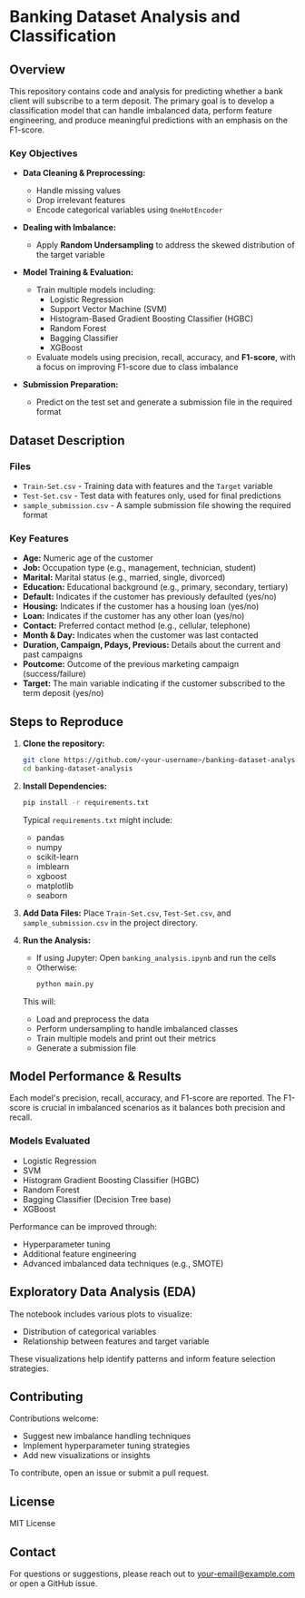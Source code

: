# Banking Dataset Analysis and Classification

## Overview

This repository contains code and analysis for predicting whether a bank client will subscribe to a term deposit. The primary goal is to develop a classification model that can handle imbalanced data, perform feature engineering, and produce meaningful predictions with an emphasis on the F1-score.

### Key Objectives

- **Data Cleaning & Preprocessing:**  
  - Handle missing values
  - Drop irrelevant features
  - Encode categorical variables using `OneHotEncoder`

- **Dealing with Imbalance:**  
  - Apply **Random Undersampling** to address the skewed distribution of the target variable

- **Model Training & Evaluation:**  
  - Train multiple models including:
    - Logistic Regression
    - Support Vector Machine (SVM)
    - Histogram-Based Gradient Boosting Classifier (HGBC)
    - Random Forest
    - Bagging Classifier
    - XGBoost
  - Evaluate models using precision, recall, accuracy, and **F1-score**, with a focus on improving F1-score due to class imbalance

- **Submission Preparation:**  
  - Predict on the test set and generate a submission file in the required format

## Dataset Description

### Files
- `Train-Set.csv` - Training data with features and the `Target` variable
- `Test-Set.csv` - Test data with features only, used for final predictions
- `sample_submission.csv` - A sample submission file showing the required format

### Key Features
- **Age:** Numeric age of the customer
- **Job:** Occupation type (e.g., management, technician, student)
- **Marital:** Marital status (e.g., married, single, divorced)
- **Education:** Educational background (e.g., primary, secondary, tertiary)
- **Default:** Indicates if the customer has previously defaulted (yes/no)
- **Housing:** Indicates if the customer has a housing loan (yes/no)
- **Loan:** Indicates if the customer has any other loan (yes/no)
- **Contact:** Preferred contact method (e.g., cellular, telephone)
- **Month & Day:** Indicates when the customer was last contacted
- **Duration, Campaign, Pdays, Previous:** Details about the current and past campaigns
- **Poutcome:** Outcome of the previous marketing campaign (success/failure)
- **Target:** The main variable indicating if the customer subscribed to the term deposit (yes/no)

## Steps to Reproduce

1. **Clone the repository:**
   ```bash
   git clone https://github.com/<your-username>/banking-dataset-analysis.git
   cd banking-dataset-analysis
   ```

2. **Install Dependencies:**
   ```bash
   pip install -r requirements.txt
   ```
   Typical `requirements.txt` might include:
   - pandas
   - numpy
   - scikit-learn
   - imblearn
   - xgboost
   - matplotlib
   - seaborn

3. **Add Data Files:** 
   Place `Train-Set.csv`, `Test-Set.csv`, and `sample_submission.csv` in the project directory.

4. **Run the Analysis:**
   - If using Jupyter: Open `banking_analysis.ipynb` and run the cells
   - Otherwise: 
     ```bash
     python main.py
     ```
   This will:
   - Load and preprocess the data
   - Perform undersampling to handle imbalanced classes
   - Train multiple models and print out their metrics
   - Generate a submission file

## Model Performance & Results

Each model's precision, recall, accuracy, and F1-score are reported. The F1-score is crucial in imbalanced scenarios as it balances both precision and recall.

### Models Evaluated
- Logistic Regression
- SVM
- Histogram Gradient Boosting Classifier (HGBC)
- Random Forest
- Bagging Classifier (Decision Tree base)
- XGBoost

Performance can be improved through:
- Hyperparameter tuning
- Additional feature engineering
- Advanced imbalanced data techniques (e.g., SMOTE)

## Exploratory Data Analysis (EDA)

The notebook includes various plots to visualize:
- Distribution of categorical variables
- Relationship between features and target variable

These visualizations help identify patterns and inform feature selection strategies.

## Contributing

Contributions welcome:
- Suggest new imbalance handling techniques
- Implement hyperparameter tuning strategies
- Add new visualizations or insights

To contribute, open an issue or submit a pull request.

## License

MIT License

## Contact

For questions or suggestions, please reach out to your-email@example.com or open a GitHub issue.
